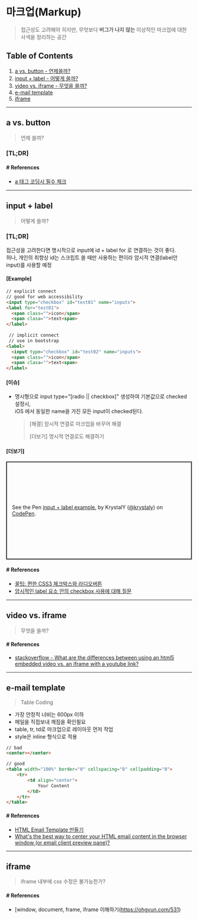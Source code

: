 # 마크업(Markup)
> 접근성도 고려해야 히지만, 무엇보다 **버그가 나지 않는** 이상적인 마크업에 대한 사색을 정리하는 공간

## Table of Contents

  1. [a vs. button - 언제쓸까?](#a-vs.-button)
  1. [input + label - 어떻게 쓸까?](#input-+-label)
  1. [video vs. iframe - 무엇을 쓸까?](#video-vs.-iframe)
  1. [e-mail template](#e-mail-template)
  1. [iframe](#iframe)
 
  
  
---
  
  
## a vs. button
> 언제 쓸까?

### **[TL;DR]**


#### # References
- [a 태그 코딩시 필수 체크](http://tana.kr/ui/archives/41)


---


## input + label
> 어떻게 쓸까?
 
 ### **[TL;DR]**
 접근성을 고려한다면 명시적으로 input에 id + label for 로 연결하는 것이 좋다.<br />
 허나, 개인의 취향상 id는 스크립트 쓸 때만 사용하는 편이라 암시적 연결(label안 input)를 사용할 예정
 
 
 #### [Example]
 
  ```html
  // explicit connect
  // good for web accessibility
  <input type="checkbox" id="test01" name="inputs">
  <label for="test01">
    <span class="">icon</span>
    <span clasa="">text<span>
  </label>
      
   // implicit connect
   // use in bootstrap
  <label>
    <input type="checkbox" id="test02" name="inputs">
    <span class="">icon</span>
    <span clasa="">text<span>
  </label>
  ```
  
  #### [이슈]
  - 명시형으로 input type="[radio || checkbox]" 생성하여 기본값으로 checked 설정시,<br />
  iOS 에서 동일한 name을 가진 모든 input이 checked된다.
     > [해결] 암시적 연결로 마크업을 바꾸어 해결
     >
     > [더보기] 명시적 연결로도 해결하기
  
  #### [더보기]
  <p class="codepen" data-height="265" data-theme-id="dark" data-default-tab="html,result" data-user="krystaly" data-slug-hash="zYvWpKd" style="height: 265px; box-sizing: border-box; display: flex; align-items: center; justify-content: center; border: 2px solid; margin: 1em 0; padding: 1em;" data-pen-title="input + label example.">
    <span>See the Pen <a href="https://codepen.io/krystaly/pen/zYvWpKd">
    input + label example.</a> by KrystalY (<a href="https://codepen.io/krystaly">@krystaly</a>)
    on <a href="https://codepen.io">CodePen</a>.</span>
  </p>


#### # References
- [꿀팁: 편한 CSS3 체크박스와 라디오버튼](https://webdesign.tutsplus.com/ko/articles/quick-tip-easy-css3-checkboxes-and-radio-buttons--webdesign-8953)
- [암시적인 label 요소 안의 checkbox 사용에 대해 질문](https://hashcode.co.kr/questions/6399/%EC%95%94%EC%8B%9C%EC%A0%81%EC%9D%B8-label-%EC%9A%94%EC%86%8C-%EC%95%88%EC%9D%98-checkbox-%EC%82%AC%EC%9A%A9%EC%97%90-%EB%8C%80%ED%95%B4-%EC%A7%88%EB%AC%B8%EC%9D%B4-%EC%9E%88%EC%8A%B5%EB%8B%88%EB%8B%A4)


---


## video vs. iframe
> 무엇을 쓸까?


#### # References
- [stackoverflow - What are the differences between using an html5 embedded video vs. an iframe with a youtube link?
](https://stackoverflow.com/questions/37359348/what-are-the-differences-between-using-an-html5-embedded-video-vs-an-iframe-wit)


---


## e-mail template
> Table Coding

- 가장 안정적 너비는 600px 이하
- 메일을 직접보내 깨짐을 확인필요
- table, tr, td로 마크업으로 레이아웃 먼저 작업
- style은 inline 형식으로 적용
```html
// bad
<center></center>

// good
<table width="100%" border="0" cellspacing="0" cellpadding="0">
    <tr>
        <td align="center">
            Your Content
        </td>
    </tr>
</table>
```

#### # References
- [HTML Email Template 만들기](https://heropy.blog/2018/12/30/html-email-template/)
- [What's the best way to center your HTML email content in the browser window (or email client preview pane)?](https://stackoverflow.com/questions/2857765/whats-the-best-way-to-center-your-html-email-content-in-the-browser-window-or)


---

## iframe
> iframe 내부에 css 수정은 불가능한가?



#### # References
- [window, document, frame, iframe 이해하기(https://ohgyun.com/531)
